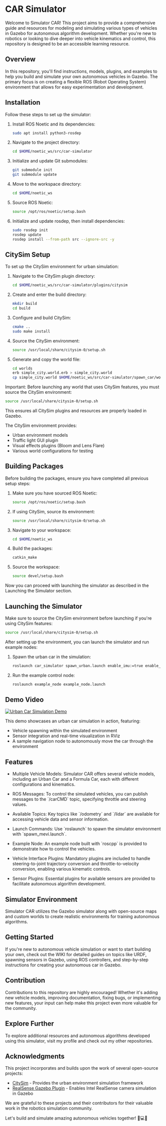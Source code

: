 # CAR Simulator

Welcome to Simulator CAR! This project aims to provide a comprehensive guide and resources for modeling and simulating various types of vehicles in Gazebo for autonomous algorithm development. Whether you're new to robotics or looking to dive deeper into vehicle kinematics and control, this repository is designed to be an accessible learning resource.

## Overview

In this repository, you'll find instructions, models, plugins, and examples to help you build and simulate your own autonomous vehicles in Gazebo. The primary focus is on creating a flexible ROS (Robot Operating System) environment that allows for easy experimentation and development.

## Installation

Follow these steps to set up the simulator:

1. Install ROS Noetic and its dependencies:
   ```bash
   sudo apt install python3-rosdep
   ```

2. Navigate to the project directory:
   ```bash
   cd $HOME/noetic_ws/src/car-simulator
   ```

3. Initialize and update Git submodules:
   ```bash
   git submodule init
   git submodule update
   ```

4. Move to the workspace directory:
   ```bash
   cd $HOME/noetic_ws
   ```

5. Source ROS Noetic:
   ```bash
   source /opt/ros/noetic/setup.bash
   ```

6. Initialize and update rosdep, then install dependencies:
   ```bash
   sudo rosdep init
   rosdep update
   rosdep install --from-path src --ignore-src -y
   ```

## CitySim Setup

To set up the CitySim environment for urban simulation:

1. Navigate to the CitySim plugin directory:
   ```bash
   cd $HOME/noetic_ws/src/car-simulator/plugins/citysim
   ```

2. Create and enter the build directory:
   ```bash
   mkdir build
   cd build
   ```

3. Configure and build CitySim:
   ```bash
   cmake ..
   sudo make install
   ```

4. Source the CitySim environment:
   ```bash
   source /usr/local/share/citysim-0/setup.sh
   ```

5. Generate and copy the world file:
   ```bash
   cd worlds
   erb simple_city.world.erb > simple_city.world
   cp simple_city.world $HOME/noetic_ws/src/car-simulator/spawn_car/world/
   ```

Important: Before launching any world that uses CitySim features, you must source the CitySim environment:
```bash
source /usr/local/share/citysim-0/setup.sh
```
This ensures all CitySim plugins and resources are properly loaded in Gazebo.

The CitySim environment provides:
- Urban environment models
- Traffic light GUI plugin
- Visual effects plugins (Bloom and Lens Flare)
- Various world configurations for testing

## Building Packages

Before building the packages, ensure you have completed all previous setup steps:

1. Make sure you have sourced ROS Noetic:
   ```bash
   source /opt/ros/noetic/setup.bash
   ```

2. If using CitySim, source its environment:
   ```bash
   source /usr/local/share/citysim-0/setup.sh
   ```

3. Navigate to your workspace:
   ```bash
   cd $HOME/noetic_ws
   ```

4. Build the packages:
   ```bash
   catkin_make
   ```

5. Source the workspace:
   ```bash
   source devel/setup.bash
   ```

Now you can proceed with launching the simulator as described in the Launching the Simulator section.

## Launching the Simulator

Make sure to source the CitySim environment before launching if you're using CitySim features:
```bash
source /usr/local/share/citysim-0/setup.sh
```

After setting up the environment, you can launch the simulator and run example nodes:

1. Spawn the urban car in the simulation:
   ```bash
   roslaunch car_simulator spawn_urban.launch enable_imu:=true enable_gps:=true enable_velodyne:=true enable_camera:=true
   ```

2. Run the example control node:
   ```bash
   roslaunch example_node example_node.launch
   ```

## Demo Video

[![Urban Car Simulation Demo](https://img.youtube.com/vi/5vdNronP2h8/0.jpg)](https://www.youtube.com/watch?v=5vdNronP2h8)


This demo showcases an urban car simulation in action, featuring:
- Vehicle spawning within the simulated environment
- Sensor integration and real-time visualization in RViz
- A sample navigation node to autonomously move the car through the environment



## Features

- Multiple Vehicle Models: Simulator CAR offers several vehicle models, including an Urban Car and a Formula Car, each with different configurations and kinematics.
  
- ROS Messages: To control the simulated vehicles, you can publish messages to the \`/carCMD\` topic, specifying throttle and steering values.
  
- Available Topics: Key topics like \`/odometry\` and \`/lidar\` are available for accessing vehicle data and sensor information.
  
- Launch Commands: Use \`roslaunch\` to spawn the simulator environment with \`spawn_mevi.launch\`.
  
- Example Node: An example node built with \`roscpp\` is provided to demonstrate how to control the vehicles.
  
- Vehicle Interface Plugins: Mandatory plugins are included to handle steering-to-joint trajectory conversion and throttle-to-velocity conversion, enabling various kinematic controls.
  
- Sensor Plugins: Essential plugins for available sensors are provided to facilitate autonomous algorithm development.

## Simulator Environment

Simulator CAR utilizes the Gazebo simulator along with open-source maps and custom worlds to create realistic environments for training autonomous algorithms.

## Getting Started

If you're new to autonomous vehicle simulation or want to start building your own, check out the WIKI for detailed guides on topics like URDF, spawning sensors in Gazebo, using ROS controllers, and step-by-step instructions for creating your autonomous car in Gazebo.

## Contribution

Contributions to this repository are highly encouraged! Whether it's adding new vehicle models, improving documentation, fixing bugs, or implementing new features, your input can help make this project even more valuable for the community.

## Explore Further

To explore additional resources and autonomous algorithms developed using this simulator, visit my profile and check out my other repositories.

## Acknowledgments

This project incorporates and builds upon the work of several open-source projects:

- [CitySim](https://github.com/pilsbot/citysim) - Provides the urban environment simulation framework
- [RealSense Gazebo Plugin](https://github.com/issaiass/realsense_gazebo_plugin) - Enables Intel RealSense camera simulation in Gazebo

We are grateful to these projects and their contributors for their valuable work in the robotics simulation community.

Let's build and simulate amazing autonomous vehicles together! 🚗💻🤖
